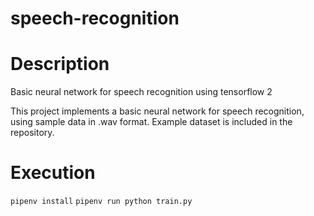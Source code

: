 # speech-recognition

# Description
Basic neural network for speech recognition using tensorflow 2

This project implements a basic neural network for speech recognition, using sample data in .wav format.
Example dataset is included in the repository.

# Execution
`pipenv install`
`pipenv run python train.py`
